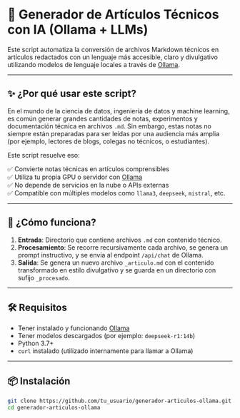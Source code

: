 # 🧠 Generador de Artículos Técnicos con IA (Ollama + LLMs)

Este script automatiza la conversión de archivos Markdown técnicos en artículos redactados con un lenguaje más accesible, claro y divulgativo utilizando modelos de lenguaje locales a través de [Ollama](https://ollama.com/).

---

## ✨ ¿Por qué usar este script?

En el mundo de la ciencia de datos, ingeniería de datos y machine learning, es común generar grandes cantidades de notas, experimentos y documentación técnica en archivos `.md`. Sin embargo, estas notas no siempre están preparadas para ser leídas por una audiencia más amplia (por ejemplo, lectores de blogs, colegas no técnicos, o estudiantes).

Este script resuelve eso:

✅ Convierte notas técnicas en artículos comprensibles  
✅ Utiliza tu propia GPU o servidor con [Ollama](https://ollama.com/)  
✅ No depende de servicios en la nube o APIs externas  
✅ Compatible con múltiples modelos como `llama3`, `deepseek`, `mistral`, etc.

---

## 🚀 ¿Cómo funciona?

1. **Entrada**: Directorio que contiene archivos `.md` con contenido técnico.
2. **Procesamiento**: Se recorre recursivamente cada archivo, se genera un prompt instructivo, y se envía al endpoint `/api/chat` de Ollama.
3. **Salida**: Se genera un nuevo archivo `_articulo.md` con el contenido transformado en estilo divulgativo y se guarda en un directorio con sufijo `_procesado`.

---

## 🛠️ Requisitos

- Tener instalado y funcionando [Ollama](https://ollama.com/)
- Tener modelos descargados (por ejemplo: `deepseek-r1:14b`)
- Python 3.7+
- `curl` instalado (utilizado internamente para llamar a Ollama)

---

## 📦 Instalación

```bash
git clone https://github.com/tu_usuario/generador-articulos-ollama.git
cd generador-articulos-ollama


